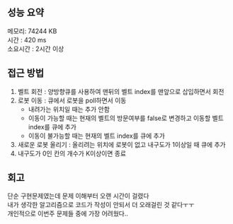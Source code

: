 
## 성능 요약
메모리: 74244 KB  
시간 : 420 ms  
소요시간 : 2시간 이상  


## 접근 방법
1. 벨트 회전 : 양방향큐를 사용하여 맨뒤의 벨트 index를 맨앞으로 삽입하면서 회전
2. 로봇 이동 : 큐에서 로봇을 poll하면서 이동  
	- 내려가는 위치일 때는 추가 안함  
	- 이동이 가능할 때는 현재의 벨트의 방문여부를 false로 변경하고 이동할 벨트 index를 큐에 추가  
	- 이동이 불가능할 때는 현재의 벨트 index를 큐에 추가  
3. 새로운 로봇 올리기 : 올리려는 위치에 로봇이 없고 내구도가 1이상일 때 큐에 추가
4. 내구도가 0인 칸의 개수가 K이상이면 종료


## 회고
단순 구현문제였는데 문제 이해부터 오랜 시간이 걸렸다  
내가 생각한 알고리즘으로 코드가 작성이 안되서 더 오래걸린 것 같다ㅜㅜ  
개인적으로 이번주 문제들 중에 가장 어려웠다..   
